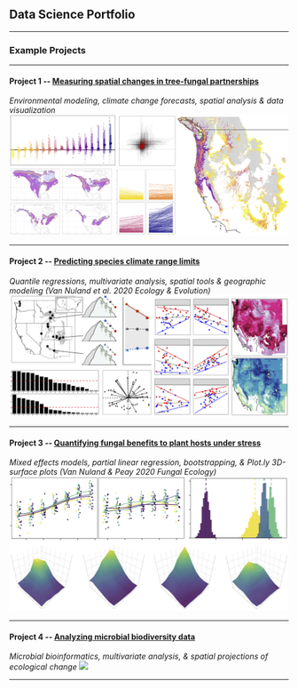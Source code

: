 ## Data Science Portfolio

---

### Example Projects

---

#### Project 1 -- [Measuring spatial changes in tree-fungal partnerships](http://example.com/)
<em>Environmental modeling, climate change forecasts, spatial analysis & data visualization</em>
<img src="images/TreeFungal_overlap.cover.png?raw=true"/>

---

#### Project 2 -- [Predicting species climate range limits](/TraitClimate_page.md)
<em>Quantile regressions, multivariate analysis, spatial tools & geographic modeling (Van Nuland et al. 2020 Ecology & Evolution)</em>
<img src="images/Trait_range_fig2.png?raw=true"/>

---

#### Project 3 -- [Quantifying fungal benefits to plant hosts under stress](https://mvannuland.github.io/pinus_myc_page/)
<em>Mixed effects models, partial linear regression, bootstrapping, & Plot.ly 3D-surface plots (Van Nuland & Peay 2020 Fungal Ecology)</em>
<img src="images/PinucMyc_coverfig.png?raw=true"/>

---

#### Project 4 -- [Analyzing microbial biodiversity data](http://example.com/)
<em>Microbial bioinformatics, multivariate analysis, & spatial projections of ecological change</em>
<img src="images/dummy_thumbnail.jpg?raw=true"/>

---
